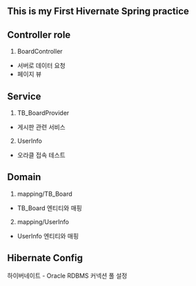 
## This is my First Hivernate Spring practice


## Controller role

  1. BoardController
  - 서버로 데이터 요청
  - 페이지 뷰
    
## Service

  1. TB_BoardProvider
  - 게시판 관련 서비스
  
  2. UserInfo
  - 오라클 접속 테스트 

## Domain
1. mapping/TB_Board
- TB_Board 엔티티와 매핑
2. mapping/UserInfo
- UserInfo 엔티티와 매핑


## Hibernate Config
하이버네이트 - Oracle RDBMS 커넥션 풀 설정

    
